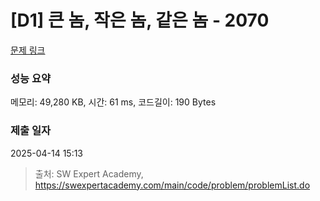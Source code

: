 # [D1] 큰 놈, 작은 놈, 같은 놈 - 2070 

[문제 링크](https://swexpertacademy.com/main/code/problem/problemDetail.do?contestProbId=AV5QQ6qqA40DFAUq) 

### 성능 요약

메모리: 49,280 KB, 시간: 61 ms, 코드길이: 190 Bytes

### 제출 일자

2025-04-14 15:13



> 출처: SW Expert Academy, https://swexpertacademy.com/main/code/problem/problemList.do
